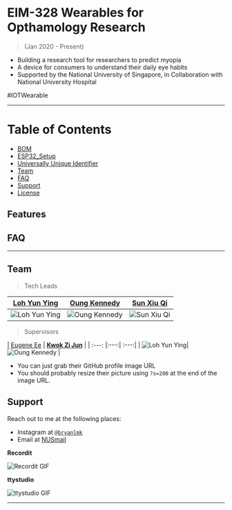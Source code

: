 # EIM-328 Wearables for Opthamology Research 
>(Jan 2020 - Present)

- Building a research tool for researchers to predict myopia
- A device for consumers to understand their daily eye habits
- Supported by the National University of Singapore, in Collaboration with National University Hospital

#IOTWearable

---
# Table of Contents 

- [BOM](#BOM)
- [ESP32_Setup](#ESP32_Setup)
- [Universally Unique Identifier](#UUID)
- [Team](#team)
- [FAQ](#faq)
- [Support](#support)
- [License](#license)

## Features


## FAQ
---
## Team

> Tech Leads

| <a href="https://github.com/skyspace123" target="_blank">Loh Yun Ying</a> | <a href="https://github.com/OungKennedy">**Oung Kennedy**</a> | <a href="https://github.com/sunxiuqi-stacked">**Sun Xiu Qi**</a> |
| :---: |:---:| :---:|
| ![Loh Yun Ying](https://wearesutd.sutd.edu.sg/wp-content/uploads/2017/11/generic-male-icon-blue.jpg)| ![Oung Kennedy](https://wearesutd.sutd.edu.sg/wp-content/uploads/2017/11/generic-male-icon-blue.jpg) | ![Sun Xiu Qi](https://wearesutd.sutd.edu.sg/wp-content/uploads/2017/11/generic-male-icon-blue.jpg)|

> Supervisors

| <a href="https://www.eng.nus.edu.sg/idp/staff/eugene-ee/" target="_blank">Eugene Ee</a> | <a href="https://www.linkedin.com/in/kwok-zi-jun-226017184/?originalSubdomain=sg">**Kwok Zi Jun**</a> | 
| :---: |:---:| :---:|
| ![Loh Yun Ying](https://wearesutd.sutd.edu.sg/wp-content/uploads/2017/11/generic-male-icon-blue.jpg)| ![Oung Kennedy](https://wearesutd.sutd.edu.sg/wp-content/uploads/2017/11/generic-male-icon-blue.jpg) |


- You can just grab their GitHub profile image URL
- You should probably resize their picture using `?s=200` at the end of the image URL.

## Support

Reach out to me at the following places:

- Instagram at <a href="http://instagram.com/bryanlmk" target="_blank">`@bryanlmk`</a>
- Email at <a href=mailto:e0310111@u.nus.edu>NUSmail</a>

**Recordit**

![Recordit GIF](http://g.recordit.co/iLN6A0vSD8.gif)

**ttystudio**

![ttystudio GIF](https://raw.githubusercontent.com/chjj/ttystudio/master/img/example.gif)

---


